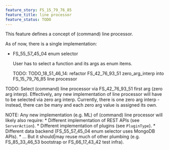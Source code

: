 ```yaml
---
feature_story: FS_15_79_76_85
feature_title: line processor
feature_status: TODO
---
```


This feature defines a concept of (command) line processor.

As of now, there is a single implementation:

*   FS_55_57_45_04 enum selector

    User has to select a function and its args as enum items.

    TODO: TODO_18_51_46_14: refactor FS_42_76_93_51 zero_arg_interp into FS_15_79_76_85 line processor

TODO: Select (command) line processor via FS_42_76_93_51 first arg (zero arg interp).
      Effectively, any new implementation of line processor will have to be selected via zero arg interp.
      Currently, there is one zero arg interp - instead, there can be many and each zero arg value is assigned its own.

NOTE: Any new implementation (e.g. ML) of (command) line processor will likely also require:
      *   Different implementation of REST APIs (see `ServerAction`).
      *   Different implementation of plugins (see `PluginType`).
      *   Different data backend (FS_55_57_45_04 enum selector uses MongoDB APIs).
      *   ...
      But it should|may reuse much of other plumbing (e.g. FS_85_33_46_53 bootstrap or FS_66_17_43_42 test infra).
